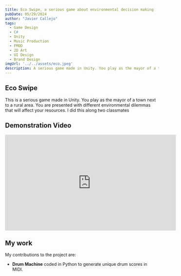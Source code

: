 ```yaml
---
title: Eco Swipe, a serious game about environmental decision making
pubDate: 05/29/2024
author: "Javier Callejo"
tags:
  - Game Design
  - C#
  - Unity
  - Music Production
  - FMOD
  - 2D Art
  - UI Design
  - Brand Design
imgUrl: '../../assets/eco.jpeg'
description: A serious game made in Unity. You play as the mayor of a town next to a rural area. You are presented with different environmental dilemmas that will affect your resources.
---
```


## Eco Swipe

This is a serious game made in Unity. You play as the mayor of a town next to a rural area. You are presented with different environmental dilemmas that will affect your resources. I did this along two classmates

## Demonstration Video

<iframe width="560" height="315" src="https://www.youtube.com/embed/8saUxsr78yw?si=Wj-IfaBMOn2Qu8bD" title="YouTube video player" frameborder="0" allow="accelerometer; autoplay; clipboard-write; encrypted-media; gyroscope; picture-in-picture; web-share" referrerpolicy="strict-origin-when-cross-origin" allowfullscreen></iframe>

## My work

My contributions to the project are:
- **Drum Machine** coded in Python to generate unique drum scores in MIDI.
